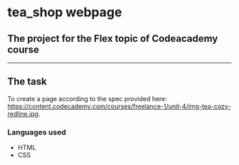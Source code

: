 # tea_shop webpage
## The project for the Flex topic of Codeacademy course 
---
## The task 
To create a page according to the spec provided here: https://content.codecademy.com/courses/freelance-1/unit-4/img-tea-cozy-redline.jpg.

### Languages used
* HTML
* CSS

